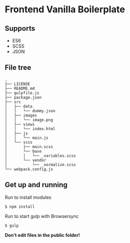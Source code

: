 # Frontend Vanilla Boilerplate
## Supports
  * ES6
  * SCSS
  * JSON

## File tree
```
.
├── LICENSE
├── README.md
├── gulpfile.js
├── package.json
├── src
│   ├── data
│   │   └── dummy.json
│   ├── images
│   │   └── image.png
│   ├── views
│   │   └── index.html
│   ├── js
│   │   └── main.js
│   └── scss
│       ├── main.scss
│       └── base
│       │   └── _variables.scss
│       └── vendor
│           └── _normalize.scss
└── webpack.config.js
```

## Get up and running
 Run to install modules
 ```
 $ npm install
 ```

 Run to start gulp with Browsersync
 ```
 $ gulp
 ```

   __Don't edit files in the public folder!__
